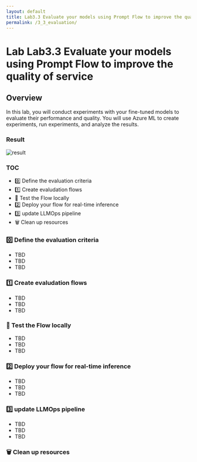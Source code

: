 ```yaml
---
layout: default
title: Lab3.3 Evaluate your models using Prompt Flow to improve the quality of service
permalink: /3_3_evaluation/
---
```


# Lab Lab3.3 Evaluate your models using Prompt Flow to improve the quality of service

## Overview
In this lab, you will conduct experiments with your fine-tuned models to evaluate their performance and quality. You will use Azure ML to create experiments, run experiments, and analyze the results.

### Result
![result](images/evaluation-prompt-flow-process.png)


### TOC
- 0️⃣ Define the evaluation criteria 
- 1️⃣ Create evaludation flows
- 🧪 Test the Flow locally
- 2️⃣ Deploy your flow for real-time inference
- 3️⃣ update LLMOps pipeline 
- 🗑️ Clean up resources

### 0️⃣ Define the evaluation criteria 
- TBD
- TBD
- TBD

### 1️⃣ Create evaludation flows
- TBD
- TBD
- TBD

### 🧪 Test the Flow locally
- TBD
- TBD
- TBD


### 2️⃣ Deploy your flow for real-time inference
- TBD
- TBD
- TBD

### 3️⃣ update LLMOps pipeline 
- TBD
- TBD
- TBD


### 🗑️ Clean up resources



